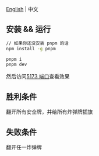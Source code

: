 [English](../README.md) | 中文

## 安装 && 运行

```sh
// 如果你还没安装 pnpm 的话
npm install -g pnpm

pnpm i
pnpm dev
```

然后访问[5173 端口](http://localhost:5173)查看效果

## 胜利条件

翻开所有安全牌，并给所有炸弹牌插旗

## 失败条件

翻开任一炸弹牌
